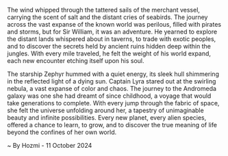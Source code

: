 
The wind whipped through the tattered sails of the merchant vessel, carrying the scent of salt and the distant cries of seabirds. The journey across the vast expanse of the known world was perilous, filled with pirates and storms, but for Sir William, it was an adventure. He yearned to explore the distant lands whispered about in taverns, to trade with exotic peoples, and to discover the secrets held by ancient ruins hidden deep within the jungles. With every mile traveled, he felt the weight of his world expand, each new encounter etching itself upon his soul.

The starship Zephyr hummed with a quiet energy, its sleek hull shimmering in the reflected light of a dying sun. Captain Lyra stared out at the swirling nebula, a vast expanse of color and chaos. The journey to the Andromeda galaxy was one she had dreamt of since childhood, a voyage that would take generations to complete. With every jump through the fabric of space, she felt the universe unfolding around her, a tapestry of unimaginable beauty and infinite possibilities. Every new planet, every alien species, offered a chance to learn, to grow, and to discover the true meaning of life beyond the confines of her own world. 

~ By Hozmi - 11 October 2024

